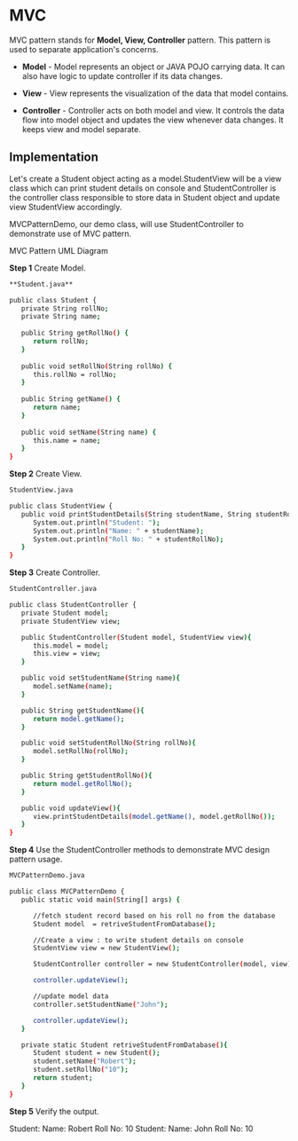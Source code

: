 # MVC
MVC pattern stands for **Model, View, Controller** pattern. This pattern is used to separate application's concerns.

* **Model** - Model represents an object or JAVA POJO carrying data. It can also have logic to update controller if its data changes.

* **View** - View represents the visualization of the data that model contains.

* **Controller** - Controller acts on both model and view. It controls the data flow into model object and updates the view whenever data changes. It keeps view and model separate.

## Implementation
Let's create a Student object acting as a model.StudentView will be a view class which can print student details on console and StudentController is the controller class responsible to store data in Student object and update view StudentView accordingly.

MVCPatternDemo, our demo class, will use StudentController to demonstrate use of MVC pattern.

MVC Pattern UML Diagram


**Step 1**
Create Model.

```bash
**Student.java**

public class Student {
   private String rollNo;
   private String name;
   
   public String getRollNo() {
      return rollNo;
   }
   
   public void setRollNo(String rollNo) {
      this.rollNo = rollNo;
   }
   
   public String getName() {
      return name;
   }
   
   public void setName(String name) {
      this.name = name;
   }
}
```
**Step 2**
Create View.

```bash
StudentView.java

public class StudentView {
   public void printStudentDetails(String studentName, String studentRollNo){
      System.out.println("Student: ");
      System.out.println("Name: " + studentName);
      System.out.println("Roll No: " + studentRollNo);
   }
}
```
**Step 3**
Create Controller.

```bash
StudentController.java

public class StudentController {
   private Student model;
   private StudentView view;

   public StudentController(Student model, StudentView view){
      this.model = model;
      this.view = view;
   }

   public void setStudentName(String name){
      model.setName(name);		
   }

   public String getStudentName(){
      return model.getName();		
   }

   public void setStudentRollNo(String rollNo){
      model.setRollNo(rollNo);		
   }

   public String getStudentRollNo(){
      return model.getRollNo();		
   }

   public void updateView(){				
      view.printStudentDetails(model.getName(), model.getRollNo());
   }	
}
```
**Step 4**
Use the StudentController methods to demonstrate MVC design pattern usage.

```bash
MVCPatternDemo.java

public class MVCPatternDemo {
   public static void main(String[] args) {

      //fetch student record based on his roll no from the database
      Student model  = retriveStudentFromDatabase();

      //Create a view : to write student details on console
      StudentView view = new StudentView();

      StudentController controller = new StudentController(model, view);

      controller.updateView();

      //update model data
      controller.setStudentName("John");

      controller.updateView();
   }

   private static Student retriveStudentFromDatabase(){
      Student student = new Student();
      student.setName("Robert");
      student.setRollNo("10");
      return student;
   }
}
```
**Step 5**
Verify the output.

Student: 
Name: Robert
Roll No: 10
Student: 
Name: John
Roll No: 10
